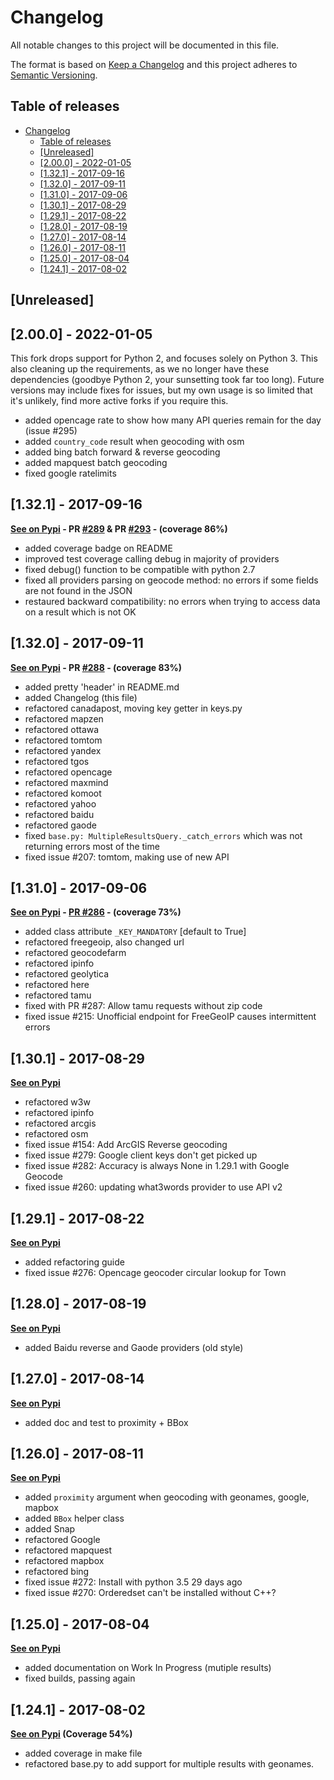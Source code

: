<!-- markdownlint-disable -->
# Changelog
All notable changes to this project will be documented in this file.

The format is based on [Keep a Changelog](http://keepachangelog.com/en/1.0.0/)
and this project adheres to [Semantic Versioning](http://semver.org/spec/v2.0.0.html).

Table of releases
-----------------

<!-- TOC depthFrom:2 depthTo:2 orderedList:false -->

- [Changelog](#changelog)
  - [Table of releases](#table-of-releases)
  - [\[Unreleased\]](#unreleased)
  - [\[2.00.0\] - 2022-01-05](#2000---2022-01-05)
  - [\[1.32.1\] - 2017-09-16](#1321---2017-09-16)
  - [\[1.32.0\] - 2017-09-11](#1320---2017-09-11)
  - [\[1.31.0\] - 2017-09-06](#1310---2017-09-06)
  - [\[1.30.1\] - 2017-08-29](#1301---2017-08-29)
  - [\[1.29.1\] - 2017-08-22](#1291---2017-08-22)
  - [\[1.28.0\] - 2017-08-19](#1280---2017-08-19)
  - [\[1.27.0\] - 2017-08-14](#1270---2017-08-14)
  - [\[1.26.0\] - 2017-08-11](#1260---2017-08-11)
  - [\[1.25.0\] - 2017-08-04](#1250---2017-08-04)
  - [\[1.24.1\] - 2017-08-02](#1241---2017-08-02)

<!-- /TOC -->

## [Unreleased]

## [2.00.0] - 2022-01-05

This fork drops support for Python 2, and focuses solely on Python 3. This also cleaning up the requirements, as we no longer have these dependencies (goodbye Python 2, your sunsetting took far too long). Future versions may include fixes for issues, but my own usage is so limited that it's unlikely, find more active forks if you require this.

* added opencage rate to show how many API queries remain for the day (issue #295)
* added `country_code` result when geocoding with osm
* added bing batch forward & reverse geocoding
* added mapquest batch geocoding
* fixed google ratelimits

## [1.32.1] - 2017-09-16

**[See on Pypi](https://pypi.python.org/pypi/geocoder/1.32.1) - PR [#289](https://github.com/DenisCarriere/geocoder/pull/289) & PR [#293](https://github.com/DenisCarriere/geocoder/pull/293) - (coverage 86%)**

* added coverage badge on README
* improved test coverage calling debug in majority of providers
* fixed debug() function to be compatible with python 2.7
* fixed all providers parsing on geocode method: no errors if some fields are not found in the JSON
* restaured backward compatibility: no errors when trying to access data on a result which is not OK


## [1.32.0] - 2017-09-11

**[See on Pypi](https://pypi.python.org/pypi/geocoder/1.32.0) - PR [#288](https://github.com/DenisCarriere/geocoder/pull/288) - (coverage 83%)**

- added pretty 'header' in README.md
- added Changelog (this file)
- refactored canadapost, moving key getter in keys.py
- refactored mapzen
- refactored ottawa
- refactored tomtom
- refactored yandex
- refactored tgos
- refactored opencage
- refactored maxmind
- refactored komoot
- refactored yahoo
- refactored baidu
- refactored gaode
- fixed `base.py: MultipleResultsQuery._catch_errors` which was not returning errors most of the time
- fixed issue #207: tomtom, making use of new API


## [1.31.0] - 2017-09-06

**[See on Pypi](https://pypi.python.org/pypi/geocoder/1.31.0) - [PR #286](https://github.com/DenisCarriere/geocoder/pull/286) - (coverage 73%)**

- added class attribute `_KEY_MANDATORY` [default to True]
- refactored freegeoip, also changed url
- refactored geocodefarm
- refactored ipinfo
- refactored geolytica
- refactored here
- refactored tamu
- fixed with PR #287: Allow tamu requests without zip code
- fixed issue #215: Unofficial endpoint for FreeGeoIP causes intermittent errors


## [1.30.1] - 2017-08-29

**[See on Pypi](https://pypi.python.org/pypi/geocoder/1.30.1)**

- refactored w3w
- refactored ipinfo
- refactored arcgis
- refactored osm
- fixed issue #154: Add ArcGIS Reverse geocoding
- fixed issue #279: Google client keys don't get picked up
- fixed issue #282: Accuracy is always None in 1.29.1 with Google Geocode
- fixed issue #260: updating what3words provider to use API v2


## [1.29.1] - 2017-08-22

**[See on Pypi](https://pypi.python.org/pypi/geocoder/1.29.1)**

- added refactoring guide
- fixed issue #276: Opencage geocoder circular lookup for Town


## [1.28.0] - 2017-08-19

**[See on Pypi](https://pypi.python.org/pypi/geocoder/1.28.0)**

- added Baidu reverse and Gaode providers (old style)


## [1.27.0] - 2017-08-14

**[See on Pypi](https://pypi.python.org/pypi/geocoder/1.27.0)**

- added doc and test to proximity + BBox


## [1.26.0] - 2017-08-11

**[See on Pypi](https://pypi.python.org/pypi/geocoder/1.26.0)**

- added `proximity` argument when geocoding with geonames, google, mapbox
- added `BBox` helper class
- added Snap
- refactored Google
- refactored mapquest
- refactored mapbox
- refactored bing
- fixed issue #272: Install with python 3.5 29 days ago
- fixed issue #270: Orderedset can't be installed without C++? 

## [1.25.0] - 2017-08-04

**[See on Pypi](https://pypi.python.org/pypi/geocoder/1.25.0)**

- added documentation on Work In Progress (mutiple results)
- fixed builds, passing again


## [1.24.1] - 2017-08-02

**[See on Pypi](https://pypi.python.org/pypi/geocoder/1.24.1) (Coverage 54%)**

- added coverage in make file
- refactored base.py to add support for multiple results with geonames. 
